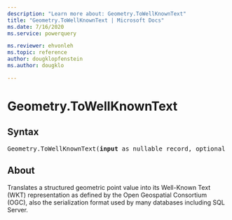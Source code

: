 ```yaml
---
description: "Learn more about: Geometry.ToWellKnownText"
title: "Geometry.ToWellKnownText | Microsoft Docs"
ms.date: 7/16/2020
ms.service: powerquery

ms.reviewer: ehvonleh
ms.topic: reference
author: dougklopfenstein
ms.author: dougklo

---
```

# Geometry.ToWellKnownText
## Syntax

<pre>
Geometry.ToWellKnownText(<b>input</b> as nullable record, optional <b>omitSRID</b> as nullable logical) as nullable text
</pre>

## About
Translates a structured geometric point value into its Well-Known Text (WKT) representation as defined by the Open Geospatial Consortium (OGC), also the serialization format used by many databases including SQL Server.

